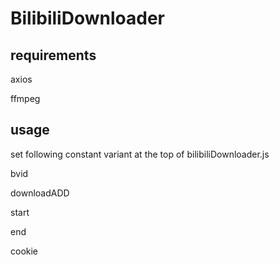 # BilibiliDownloader

## requirements

axios

ffmpeg

## usage

set following constant variant at the top of bilibiliDownloader.js

bvid

downloadADD

start

end

cookie
